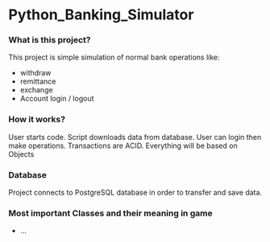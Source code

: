 # Python_Banking_Simulator


### What is this project?

This project is simple simulation of normal bank operations like:
- withdraw
- remittance
- exchange
- Account login / logout

### How it works?

User starts code. Script downloads data from database. 
User can login then make operations.
Transactions are ACID.
Everything will be based on Objects


### Database

Project connects to PostgreSQL database in order to transfer and save data.


### Most important Classes and their meaning in game

- ...

